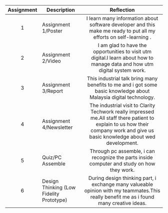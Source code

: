 | Assignment | Description  | Reflection |
| :-----: |  ------ | :-----: | 
| 1 | Assignment 1/Poster | I learn many information about software developer and this make me ready to put all my efforts on self-learning .| 
| 2 | Assignment 2/Video | I am glad to have the opportunities to visit utm digital.I learn about how to manage data and how utm digital system work.|
| 3 | Assignment 3/Report |This industrial talk bring many benefits to me and i got some basic knowledge about Malaysia digital technology.| 
| 4 | Assignment 4/Newsletter | The industrial visit to Clarity Techwork really impressed me.All staff there patient to explain to us how their company work and give us basic knowledge about wed development.|
| 5 | Quiz/PC Assemble | Through pc assemble, i can recognize the parts inside computer and study on how they work.|
| 6 | Design Thinking (Low Fidelity Prototype) |During design thinking part, i exchange many valueable opinion with my teammates.This really benefit me as i found many creative ideas.|
